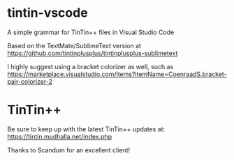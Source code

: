 # tintin-vscode
A simple grammar for TinTin++ files in Visual Studio Code

Based on the TextMate/SublimeText version at https://github.com/tintinplusplus/tintinplusplus-sublimetext

I highly suggest using a bracket colorizer as well, such as https://marketplace.visualstudio.com/items?itemName=CoenraadS.bracket-pair-colorizer-2

# TinTin++
Be sure to keep up with the latest TinTin++ updates at: https://tintin.mudhalla.net/index.php

Thanks to Scandum for an excellent client!

